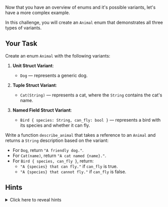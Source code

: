 Now that you have an overview of enums and it's possible variants, let's have a more complex example.

In this challenge, you will create an `Animal` enum that demonstrates all three types of variants.

## Your Task

Create an enum `Animal` with the following variants:

1. **Unit Struct Variant**:

   - `Dog` — represents a generic dog.

2. **Tuple Struct Variant**:

   - `Cat(String)` — represents a cat, where the `String` contains the cat's name.

3. **Named Field Struct Variant**:
   - `Bird { species: String, can_fly: bool }` — represents a bird with its species and whether it can fly.

Write a function `describe_animal` that takes a reference to an `Animal` and returns a `String` description based on the variant:

- For `Dog`, return `"A friendly dog."`.
- For `Cat(name)`, return `"A cat named {name}."`.
- For `Bird { species, can_fly }`, return:
  - `"A {species} that can fly."` if `can_fly` is true.
  - `"A {species} that cannot fly."` if `can_fly` is false.

## Hints

<details>
<summary>Click here to reveal hints</summary>

- Use the `match` statement to destructure tuple and named field variants.
- String formatting with `format!` makes it easy to include dynamic values in your description.

</details>
